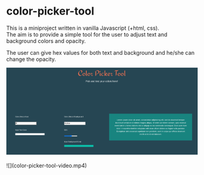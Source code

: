 # color-picker-tool

This is a miniproject written in vanilla Javascript (+html, css).  
The aim is to provide a simple tool for the user to adjust text and background colors and opacity.  
  
The user can give hex values for both text and background and he/she can change the opacity.  
  
<img src="color-picker-tool-img.png">
<br>
<br>
![](color-picker-tool-video.mp4)

